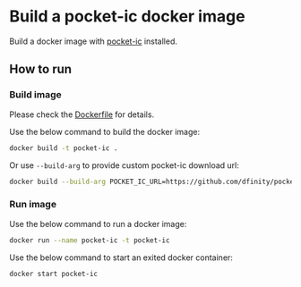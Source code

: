 # Build a pocket-ic docker image 

Build a docker image with [pocket-ic](https://github.com/dfinity/pocketic) installed.

## How to run

### Build image

Please check the [Dockerfile](./Dockerfile) for details.

Use the below command to build the docker image:

```bash
docker build -t pocket-ic .
```

Or use `--build-arg` to provide custom pocket-ic download url:

```bash
docker build --build-arg POCKET_IC_URL=https://github.com/dfinity/pocketic/releases/download/8.0.0/pocket-ic-x86_64-linux.gz -t pocket-ic .
```

### Run image

Use the below command to run a docker image:

```bash
docker run --name pocket-ic -t pocket-ic
```

Use the below command to start an exited docker container:

```bash
docker start pocket-ic
```
